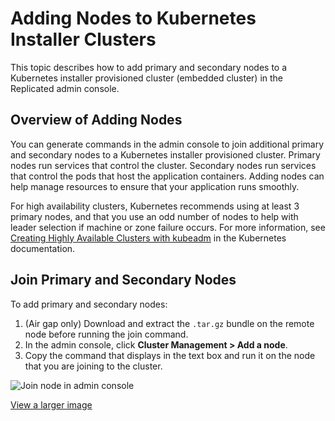 # Adding Nodes to Kubernetes Installer Clusters

This topic describes how to add primary and secondary nodes to a Kubernetes installer provisioned cluster (embedded cluster) in the Replicated admin console.

## Overview of Adding Nodes

You can generate commands in the admin console to join additional primary and secondary nodes to a Kubernetes installer provisioned cluster. Primary nodes run services that control the cluster. Secondary nodes run services that control the pods that host the application containers. Adding nodes can help manage resources to ensure that your application runs smoothly.

For high availability clusters, Kubernetes recommends using at least 3 primary nodes, and that you use an odd number of nodes to help with leader selection if machine or zone failure occurs. For more information, see [Creating Highly Available Clusters with kubeadm](https://kubernetes.io/docs/setup/production-environment/tools/kubeadm/high-availability/) in the Kubernetes documentation.

## Join Primary and Secondary Nodes

To add primary and secondary nodes:

1. (Air gap only) Download and extract the `.tar.gz` bundle on the remote node before running the join command.
1. In the admin console, click **Cluster Management > Add a node**.
1. Copy the command that displays in the text box and run it on the node that you are joining to the cluster.

 ![Join node in admin console](/images/join-node.png)

 [View a larger image](/images/join-node.png)